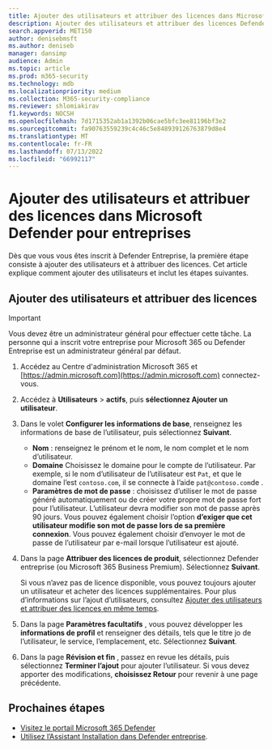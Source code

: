 ```yaml
---
title: Ajouter des utilisateurs et attribuer des licences dans Microsoft Defender pour entreprises
description: Ajouter des utilisateurs et attribuer des licences Defender Entreprise pour protéger leurs appareils
search.appverid: MET150
author: denisebmsft
ms.author: deniseb
manager: dansimp
audience: Admin
ms.topic: article
ms.prod: m365-security
ms.technology: mdb
ms.localizationpriority: medium
ms.collection: M365-security-compliance
ms.reviewer: shlomiakirav
f1.keywords: NOCSH
ms.openlocfilehash: 7d1715352ab1a1392b06cae5bfc3ee81196bf3e2
ms.sourcegitcommit: fa90763559239c4c46c5e848939126763879d8e4
ms.translationtype: MT
ms.contentlocale: fr-FR
ms.lasthandoff: 07/13/2022
ms.locfileid: "66992117"
---
```

# <a name="add-users-and-assign-licenses-in-microsoft-defender-for-business"></a>Ajouter des utilisateurs et attribuer des licences dans Microsoft Defender pour entreprises

Dès que vous vous êtes inscrit à Defender Entreprise, la première étape consiste à ajouter des utilisateurs et à attribuer des licences. Cet article explique comment ajouter des utilisateurs et inclut les étapes suivantes.

## <a name="add-users-and-assign-licenses"></a>Ajouter des utilisateurs et attribuer des licences

> [!IMPORTANT]
> Vous devez être un administrateur général pour effectuer cette tâche.  La personne qui a inscrit votre entreprise pour Microsoft 365 ou Defender Entreprise est un administrateur général par défaut.

1. Accédez au Centre d'administration Microsoft 365 et [https://admin.microsoft.com](https://admin.microsoft.com) connectez-vous.

2. Accédez à **Utilisateurs** > **actifs**, puis **sélectionnez Ajouter un utilisateur**.

3. Dans le volet **Configurer les informations de base**, renseignez les informations de base de l’utilisateur, puis sélectionnez **Suivant**.

   - **Nom** : renseignez le prénom et le nom, le nom complet et le nom d’utilisateur.
   - **Domaine** Choisissez le domaine pour le compte de l’utilisateur. Par exemple, si le nom d’utilisateur de l’utilisateur est `Pat`, et que le domaine l’est `contoso.com`, il se connecte à l’aide `pat@contoso.com`de .
   - **Paramètres de mot de passe** : choisissez d’utiliser le mot de passe généré automatiquement ou de créer votre propre mot de passe fort pour l’utilisateur. L’utilisateur devra modifier son mot de passe après 90 jours. Vous pouvez également choisir l’option **d’exiger que cet utilisateur modifie son mot de passe lors de sa première connexion**. Vous pouvez également choisir d’envoyer le mot de passe de l’utilisateur par e-mail lorsque l’utilisateur est ajouté.

4. Dans la page **Attribuer des licences de produit**, sélectionnez Defender entreprise (ou Microsoft 365 Business Premium). Sélectionnez **Suivant**. 

   Si vous n’avez pas de licence disponible, vous pouvez toujours ajouter un utilisateur et acheter des licences supplémentaires. Pour plus d’informations sur l’ajout d’utilisateurs, consultez [Ajouter des utilisateurs et attribuer des licences en même temps](../../admin/add-users/add-users.md).

5. Dans la page **Paramètres facultatifs** , vous pouvez développer les **informations de profil** et renseigner des détails, tels que le titre jo de l’utilisateur, le service, l’emplacement, etc. Sélectionnez **Suivant**.

6. Dans la page **Révision et fin** , passez en revue les détails, puis sélectionnez **Terminer l’ajout** pour ajouter l’utilisateur. Si vous devez apporter des modifications, **choisissez Retour** pour revenir à une page précédente.

## <a name="next-steps"></a>Prochaines étapes

- [Visitez le portail Microsoft 365 Defender](mdb-get-started.md)
- [Utilisez l’Assistant Installation dans Defender entreprise](mdb-use-wizard.md).